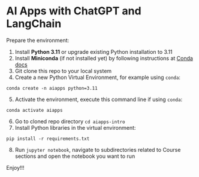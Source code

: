 # AI Apps with ChatGPT and LangChain

Prepare the environment:

1. Install **Python 3.11** or upgrade existing Python installation to 3.11
2. Install **Miniconda** (if not installed yet) by following instructions at [Conda docs](https://docs.conda.io/projects/conda/en/latest/user-guide/install/index.html)
3. Git clone this repo to your local system
4. Create a new Python Virtual Environment, for example using `conda`:

```
conda create -n aiapps python=3.11
```

5. Activate the environment, execute this command line if using `conda`:

```
conda activate aiapps
```

6. Go to cloned repo directory `cd aiapps-intro`
7. Install Python libraries in the virtual environment:

```
pip install -r requirements.txt
```

8. Run `jupyter notebook`, navigate to subdirectories related to Course sections and open the notebook you want to run

Enjoy!!!
